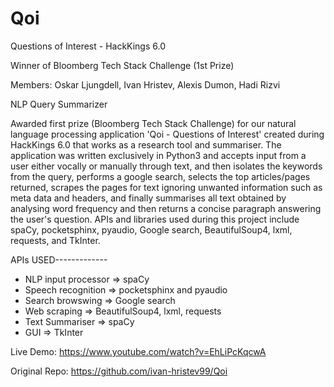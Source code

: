 # Qoi
Questions of Interest - HackKings 6.0

Winner of Bloomberg Tech Stack Challenge (1st Prize)

Members: Oskar Ljungdell, Ivan Hristev, Alexis Dumon, Hadi Rizvi

NLP Query Summarizer 

Awarded first prize (Bloomberg Tech Stack Challenge) for our natural language processing application 'Qoi - Questions of Interest' created during HackKings 6.0 that works as a research tool and summariser. The application was written exclusively in Python3 and accepts input from a user either vocally or manually through text, and then isolates the keywords from the query, performs a google search, selects the top articles/pages returned, scrapes the pages for text ignoring unwanted information such as meta data and headers, and finally summarises all text obtained by analysing word frequency and then returns a concise paragraph answering the user's question. APIs and libraries used during this project include spaCy, pocketsphinx, pyaudio, Google search, BeautifulSoup4, lxml, requests, and TkInter. 


APIs USED-------------
- NLP input processor => spaCy
- Speech recognition => pocketsphinx and pyaudio
- Search browswing => Google search
- Web scraping => BeautifulSoup4, lxml, requests
- Text Summariser => spaCy
- GUI => TkInter

Live Demo: https://www.youtube.com/watch?v=EhLiPcKqcwA

Original Repo: https://github.com/ivan-hristev99/Qoi
